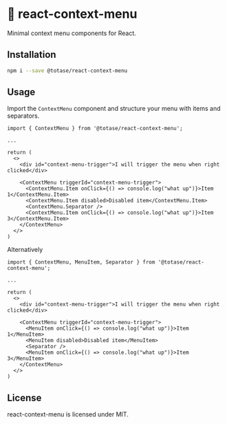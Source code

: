 # 📝 react-context-menu

Minimal context menu components for React.

## Installation

```bash
npm i --save @totase/react-context-menu
```

## Usage

Import the `ContextMenu` component and structure your menu with items and separators.

```tsx
import { ContextMenu } from '@totase/react-context-menu';

...

return (
  <>
    <div id="context-menu-trigger">I will trigger the menu when right clicked</div>

    <ContextMenu triggerId="context-menu-trigger">
      <ContextMenu.Item onClick={() => console.log("what up")}>Item 1</ContextMenu.Item>
      <ContextMenu.Item disabled>Disabled item</ContextMenu.Item>
      <ContextMenu.Separator />
      <ContextMenu.Item onClick={() => console.log("what up")}>Item 3</ContextMenu.Item>
    </ContextMenu>
  </>
)
```

Alternatively

```tsx
import { ContextMenu, MenuItem, Separator } from '@totase/react-context-menu';

...

return (
  <>
    <div id="context-menu-trigger">I will trigger the menu when right clicked</div>

    <ContextMenu triggerId="context-menu-trigger">
      <MenuItem onClick={() => console.log("what up")}>Item 1</MenuItem>
      <MenuItem disabled>Disabled item</MenuItem>
      <Separator />
      <MenuItem onClick={() => console.log("what up")}>Item 3</MenuItem>
    </ContextMenu>
  </>
)
```

## License

react-context-menu is licensed under MIT.
